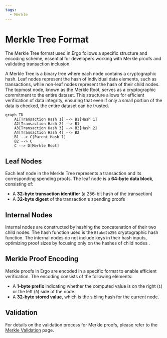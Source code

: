 ```yaml
---
tags:
  - Merkle
---
```


# Merkle Tree Format

The Merkle Tree format used in Ergo follows a specific structure and encoding scheme, essential for developers working with Merkle proofs and validating transaction inclusion.

A Merkle Tree is a binary tree where each node contains a cryptographic hash. Leaf nodes represent the hash of individual data elements, such as transactions, while non-leaf nodes represent the hash of their child nodes. The topmost node, known as the Merkle Root, serves as a cryptographic commitment to the entire dataset. This structure allows for efficient verification of data integrity, ensuring that even if only a small portion of the data is checked, the entire dataset can be trusted.


```mermaid
graph TD
    A1[Transaction Hash 1] --> B1[Hash 1]
    A2[Transaction Hash 2] --> B1
    A3[Transaction Hash 3] --> B2[Hash 2]
    A4[Transaction Hash 4] --> B2
    B1 --> C[Parent Hash 1]
    B2 --> C
    C --> D[Merkle Root]
```

## Leaf Nodes

Each leaf node in the Merkle Tree represents a transaction and its corresponding spending proofs. The leaf node is a **64-byte data block**, consisting of:

- A **32-byte transaction identifier** (a 256-bit hash of the transaction)
- A **32-byte digest** of the transaction's spending proofs

## Internal Nodes

Internal nodes are constructed by hashing the concatenation of their two child nodes. The hash function used is the `Blake2b256` cryptographic hash function. The internal nodes do not include keys in their hash inputs, optimizing proof sizes by focusing only on the hashes of child nodes .

## Merkle Proof Encoding

Merkle proofs in Ergo are encoded in a specific format to enable efficient verification. The encoding consists of the following elements:

- A **1-byte prefix** indicating whether the computed value is on the right (`1`) or the left (`0`) side of the node.
- A **32-byte stored value**, which is the sibling hash for the current node.

## Validation

For details on the validation process for Merkle proofs, please refer to the [Merkle Validation](merkle-validation.md) page.

